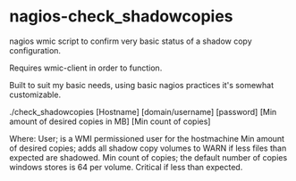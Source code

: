 # nagios-check_shadowcopies
nagios wmic script to confirm very basic status of a shadow copy configuration.

Requires wmic-client in order to function.

Built to suit my basic needs, using basic nagios practices it's somewhat customizable.

./check_shadowcopies [Hostname] [domain/username] [password] [Min amount of desired copies in MB] [Min count of copies]

Where:
  User; is a WMI permissioned user for the hostmachine
  Min amount of desired copies; adds all shadow copy volumes to WARN if less files than expected are shadowed.
  Min count of copies; the default number of copies windows stores is 64 per volume.  Critical if less than expected.
